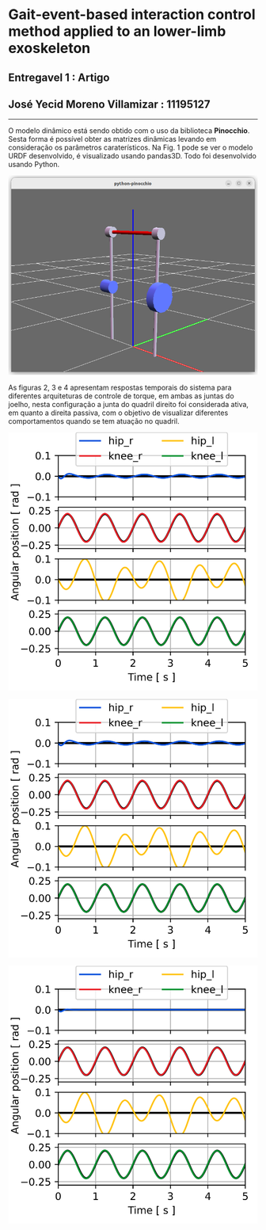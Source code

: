 #  Gait-event-based interaction control method applied to an lower-limb exoskeleton

## Entregavel 1 : Artigo
## José Yecid Moreno Villamizar : 11195127

---

O modelo dinâmico está sendo obtido com o uso da biblioteca **Pinocchio**. Sesta forma é possível obter as matrizes dinâmicas levando em consideração os parâmetros caraterísticos. Na Fig. 1 pode se ver o modelo URDF desenvolvido, é visualizado usando pandas3D. Todo foi desenvolvido usando Python.

![Figs/urdf_pinocchio.png](Figs/urdf_pinocchio.png)


As figuras 2, 3 e 4 apresentam respostas temporais do sistema para diferentes arquiteturas de controle de torque, em ambas as juntas do joelho, nesta configuração a junta do quadril direito foi considerada ativa, em quanto a direita passiva, com o objetivo de visualizar diferentes comportamentos quando se tem atuação no quadril.

![Figs/Fig_PD.png](Figs/Fig_PD.png)

![Figs/Fig_PD_FF_G_FF_F.pn](Figs/Fig_PD_FF_G.png)

![Figs/Fig_PD_FF_G_FF_F.pn](Figs/Fig_PD_FF_G_FF_F.png)